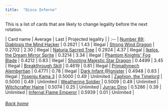 ```yaml
---
title:  "Disco Inferno"
---
```


This is a list of cards that are likely to change legality before the next rotation.

| Card name | Average | Last | Projected legality |
| :-- |
[Number 89: Diablosis the Mind Hacker](https://db.ygoprodeck.com/card/?search=Number%2089:%20Diablosis%20the%20Mind%20Hacker) | 0.2621 | 1.43 | Illegal |
[Strong Wind Dragon](https://db.ygoprodeck.com/card/?search=Strong%20Wind%20Dragon) | 0.2702 | 2.30 | Illegal |
[Naturia Sacred Tree](https://db.ygoprodeck.com/card/?search=Naturia%20Sacred%20Tree) | 0.2924 | 4.37 | Illegal |
[Ikelos, the Dream Mirror Sprite](https://db.ygoprodeck.com/card/?search=Ikelos,%20the%20Dream%20Mirror%20Sprite) | 0.3214 | 3.34 | Illegal |
[Phantom Knights' Fog Blade](https://db.ygoprodeck.com/card/?search=Phantom%20Knights'%20Fog%20Blade) | 0.4212 | 0.83 | Illegal |
[Shooting Majestic Star Dragon](https://db.ygoprodeck.com/card/?search=Shooting%20Majestic%20Star%20Dragon) | 0.4499 | 3.45 | Illegal |
[Breakthrough Skill](https://db.ygoprodeck.com/card/?search=Breakthrough%20Skill) | 0.4619 | 0.81 | Illegal |
[Primathmech Alembertian](https://db.ygoprodeck.com/card/?search=Primathmech%20Alembertian) | 0.4771 | 0.78 | Illegal |
[Dark Infant @Ignister](https://db.ygoprodeck.com/card/?search=Dark%20Infant%20@Ignister) | 0.4948 | 0.83 | Illegal |
[Yosenju Kama 3](https://db.ygoprodeck.com/card/?search=Yosenju%20Kama%203) | 0.5000 | 0.49 | Unlimited |
[Zaphion, the Timelord](https://db.ygoprodeck.com/card/?search=Zaphion,%20the%20Timelord) | 0.5000 | 0.49 | Unlimited |
[Weathering Soldier](https://db.ygoprodeck.com/card/?search=Weathering%20Soldier) | 0.5009 | 0.49 | Unlimited |
[Witchcrafter Haine](https://db.ygoprodeck.com/card/?search=Witchcrafter%20Haine) | 0.5074 | 0.25 | Unlimited |
[Jurrac Dino](https://db.ygoprodeck.com/card/?search=Jurrac%20Dino) | 0.5286 | 0.39 | Unlimited |
[Infernal Flame Emperor](https://db.ygoprodeck.com/card/?search=Infernal%20Flame%20Emperor) | 0.5939 | 0.01 | Unlimited |

###### [Back home](index)